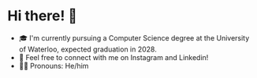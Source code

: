 # Hi there! 👋

- 🎓 I'm currently pursuing a Computer Science degree at the University of Waterloo, expected graduation in 2028.
- 📧 Feel free to connect with me on Instagram and Linkedin!
- 👦🏻 Pronouns: He/him
